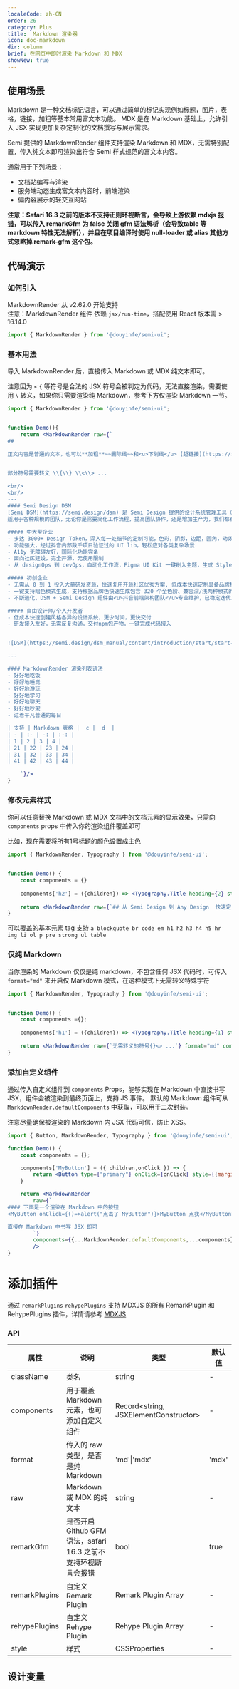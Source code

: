 ```yaml
---
localeCode: zh-CN
order: 26
category: Plus
title:  Markdown 渲染器
icon: doc-markdown
dir: column
brief: 在网页中即时渲染 Markdown 和 MDX
showNew: true
---
```


## 使用场景

Markdown 是一种文档标记语言，可以通过简单的标记实现例如标题，图片，表格，链接，加粗等基本常用富文本功能。
MDX 是在 Markdown 基础上，允许引入 JSX 实现更加复杂定制化的文档撰写与展示需求。

Semi 提供的 MarkdownRender 组件支持渲染 Markdown 和 MDX，无需特别配置，传入纯文本即可渲染出符合 Semi 样式规范的富文本内容。


通常用于下列场景：
- 文档站编写与渲染
- 服务端动态生成富文本内容时，前端渲染
- 偏内容展示的轻交互网站


**注意：Safari 16.3 之前的版本不支持正则环视断言，会导致上游依赖 mdxjs [报错]( https://github.com/syntax-tree/mdast-util-gfm-autolink-literal/issues/10)，可以传入 remarkGfm 为 false 关闭 gfm 语法解析（会导致table 等markdown 特性无法解析），并且在项目编译时使用 null-loader 或 alias 其他方式忽略掉 remark-gfm 这个包。**

## 代码演示

### 如何引入

MarkdownRender 从 v2.62.0 开始支持  
注意：MarkdownRender 组件 依赖 `jsx/run-time`，搭配使用 React 版本需 > 16.14.0  

```jsx
import { MarkdownRender } from '@douyinfe/semi-ui';
```


### 基本用法
导入 MarkdownRender 后，直接传入 Markdown 或 MDX 纯文本即可。

注意因为 `<` `{` 等符号是合法的 JSX 符号会被判定为代码，无法直接渲染，需要使用 `\` 转义，如果你只需要渲染纯 Markdown，参考下方仅渲染 Markdown 一节。

```jsx live=true dir="column"
import { MarkdownRender } from '@douyinfe/semi-ui';


function Demo(){
    return <MarkdownRender raw={`
## 

正文内容是普通的文本，也可以**加粗**~~删除线~~和<u>下划线</u> [超链接](https://semi.design) 等 Markdown 与 HTML 的基本语法所支持的富文本，也支持 emoji 🍰


部分符号需要转义 \\{\\} \\<\\> ...

<br/>
<br/>
---
#### Semi Design DSM
[Semi DSM](https://semi.design/dsm) 是 Semi Design 提供的设计系统管理工具（Design System Management），支持全局、组件级别的样式定制，并在 Figma 和前端代码之间保持同步  
适用于各种规模的团队，无论你是需要简化工作流程，提高团队协作，还是增加生产力，我们都有适合你的功能

##### 中大型企业
- 多达 3000+ Design Token，深入每一处细节的定制可能，色彩，阴影，边距，圆角，动效，渲染结构均可自由定制，告别 ~~CSS 硬编码~~
- 功能强大，经过抖音内部数千项目验证过的 UI lib，轻松应对各类复杂场景
- A11y 无障碍友好，国际化功能完备
- 面向社区建设，完全开源，无使用限制
- 从 designOps 到 devOps，自动化工作流，Figma UI Kit 一键刷入主题，生成 Style Guideline，研发一行 npm 代码配置接入

##### 初创企业
- 无需从 0 到 1 投入大量研发资源，快速复用开源社区优秀方案, 低成本快速定制具备品牌特色的设计系统。
- 一键支持暗色模式生成，支持根据品牌色快速生成包含 320 个全色阶、兼容深/浅两种模式的色彩系统，并支持动态切换
- 不断进化，DSM + Semi Design 组件由<u>抖音前端架构团队</u>专业维护，已稳定迭代五年+，值得信赖

##### 自由设计师/个人开发者
- 低成本快速创建风格各异的设计系统，更少时间，更快交付
- 研发接入友好，无需反复沟通，交付npm包产物，一键完成代码接入


![DSM](https://semi.design/dsm_manual/content/introduction/start/start-intro.png)

---

#### MarkdownRender 渲染列表语法
- 好好地吃饭
- 好好地睡觉
- 好好地游玩
- 好好地学习
- 好好地聊天
- 好好地吵架
- 过着平凡普通的每日 

| 支持 | Markdown 表格 |  c |  d  |
| - | :- | -: | :-: |
| 1 | 2 | 3 | 4 |
| 21 | 22 | 23 | 24 |
| 31 | 32 | 33 | 34 |
| 41 | 42 | 43 | 44 |

    `}/>
}

```

### 修改元素样式

你可以任意替换 Markdown 或 MDX 文档中的文档元素的显示效果，只需向 `components` props 中传入你的渲染组件覆盖即可

比如，现在需要将所有1号标题的颜色设置成主色

```jsx live=true dir="column"
import { MarkdownRender, Typography } from '@douyinfe/semi-ui';


function Demo() {
    const components = {}
    
    components['h2'] = ({children}) => <Typography.Title heading={2} style={{color:"var(--semi-color-text-2)"}}>{children}</Typography.Title>
    
    return <MarkdownRender raw={`## 从 Semi Design 到 Any Design  快速定义你的设计系统，并应用在设计稿和代码中`} components={components} />
}


```

可以覆盖的基本元素 tag 支持 `a blockquote br code em h1 h2 h3 h4 h5 hr img li ol p pre strong ul table`

### 仅纯 Markdown
当你渲染的 Markdown 仅仅是纯 markdown，不包含任何 JSX 代码时，可传入 `format="md"` 来开启仅 Markdown 模式，在这种模式下无需转义特殊字符

```jsx live=true
import { MarkdownRender, Typography } from '@douyinfe/semi-ui';


function Demo() {
    const components ={};
    
    components['h1'] = ({children}) => <Typography.Title heading={1} style={{color:"var(--semi-color-primary)"}}>{children}</Typography.Title>
    
    return <MarkdownRender raw={`无需转义的符号{}<> ...`} format="md" components={components} />
}

```

### 添加自定义组件

通过传入自定义组件到 `components` Props，能够实现在 Markdown 中直接书写 JSX，组件会被渲染到最终页面上，支持 JS 事件。
默认的 Markdown 组件可从 `MarkdownRender.defaultComponents` 中获取，可以用于二次封装。

<Notice type="primary" title="注意事项">
  <div>注意尽量确保被渲染的 Markdown 内 JSX 代码可信，防止 XSS。</div>
</Notice>


```jsx live=true
import { Button, MarkdownRender, Typography } from '@douyinfe/semi-ui';

function Demo() {
    const components = {};

    components['MyButton'] = ({ children,onClick }) => {
        return <Button type={"primary"} onClick={onClick} style={{marginBottom:"12px"}}> {children} </Button>
    }

    return <MarkdownRender 
        raw={`
#### 下面是一个渲染在 Markdown 中的按钮
<MyButton onClick={()=>alert("点击了 MyButton")}>MyButton 点我</MyButton>

直接在 Markdown 中书写 JSX 即可
        `}
        components={{...MarkdownRender.defaultComponents,...components}}
        />
}


```

# 添加插件

通过 `remarkPlugins` `rehypePlugins` 支持 MDXJS 的所有 RemarkPlugin 和 RehypePlugins 插件，详情请参考 [MDXJS](https://mdxjs.com/docs/extending-mdx/)



### API

| 属性         | 说明                                          | 类型                                   | 默认值   |
|------------|---------------------------------------------|--------------------------------------|-------|
| className | 类名                                          | string                               | -   |
| components | 用于覆盖 Markdown 元素，也可添加自定义组件                  | Record<string, JSXElementConstructor> | -     |
| format     | 传入的 raw 类型，是否是纯 Markdown                    | 'md'\|'mdx'                          | 'mdx' |
| raw        | Markdown 或 MDX 的纯文本                         | string                               | -     |
| remarkGfm | 是否开启 Github GFM 语法，safari 16.3 之前不支持环视断言会报错 | bool | true |
| remarkPlugins | 自定义 Remark Plugin                           | Remark Plugin Array                | - |
| rehypePlugins | 自定义 Rehype Plugin                           | Rehype Plugin Array               | - |
| style | 样式                                          | CSSProperties                        | - |

## 设计变量

<DesignToken/>

